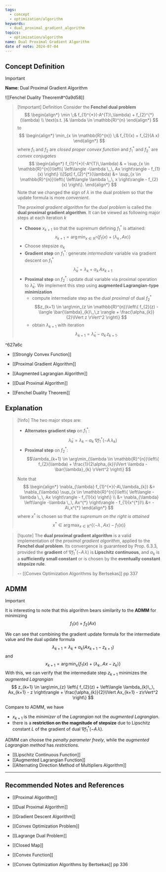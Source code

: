 ```yaml
---
tags:
  - concept
  - optimization/algorithm
keywords:
  - dual_proximal_gradient_algorithm
topics:
  - optimization/algorithm
name: Dual Proximal Gradient Algorithm
date of note: 2024-07-04
---
```


## Concept Definition

>[!important]
>**Name**: Dual Proximal Gradient Algorithm

![[Fenchel Duality Theorem#^0a9d58]]

>[!important] Definition
>Consider the **Fenchel dual problem**
>$$
>\begin{align*}
>  \min \;& f_{1}^{*}(-A^{T}\,\lambda) + f_{2}^{*}(\lambda) \\
>  \text{s.t. }& \lambda \in \mathbb{R}^{n}
>\end{align*}
>$$
>to 
>$$
>\begin{align*}
>  \min_{x \in \mathbb{R}^{n}} \;& f_{1}(x) + f_{2}(A x)
>\end{align*}
>$$
>where $f_{1}$ and $f_{2}$ are *closed proper convex function* and $f_{1}^{*}$ and $f_{2}^{*}$ are *convex conjugates*
>$$
>\begin{align*}
>  f_{1}^{*}(-A^{T}\,\lambda) & = \sup_{x \in \mathbb{R}^{n}}\left\{ \left\langle  -\lambda \,,\, Ax \right\rangle - f_{1}(x) \right\} \\[5pt]
>  f_{2}^{*}(\lambda) &=  \sup_{x \in \mathbb{R}^{n}}\left\{ \left\langle  \lambda \,,\, x \right\rangle - f_{2}(x) \right\}.
>\end{align*}
>$$
>Note that we changed the sign of $\lambda$ in the dual problem so that the update formula is more *convenient*. 
>
>The *proximal gradient algorithm* for the *dual problem* is called the **dual proximal gradient algorithm**. It can be viewed as following major steps at each iteration $k$
>- **Choose** $x_{k+1}$ so that the supremum defining $f_{1}^{*}$ is attained: $$x_{k+1} = \arg\min_{x \in \mathbb{R}^{n}}\left\{ f_{1}(x) + \left\langle  \lambda_{k}\,,\, Ax \right\rangle \right\} $$
>- Choose stepsize $\alpha_{k}$
>- **Gradient step** on $f_{1}^{*}$: generate *intermediate* variable via gradient descent on $f_{1}^{*}$ $$\bar{\lambda}_{k} = \lambda_{k} + \alpha_{k}\,A x_{k+1}$$
>- **Proximal step** on $f_{2}^{*}$: update dual variable via proximal operation to $\bar{\lambda}_{k}$. We  implement this step using **augmented Lagrangian-type minimization** 
>	- compute intermediate step as the *dual proximal* of dual $f_{2}^{*}$ $$z_{k+1} \in \arg\min_{z \in \mathbb{R}^{n}}\left\{ f_{2}(z) - \langle  \bar{\lambda}_{k}\,,\,z \rangle + \frac{\alpha_{k}}{2}\lVert z \rVert^2  \right\} $$
>	- obtain $\lambda_{k+1}$ with iteration $$\lambda_{k+1} = \bar{\lambda}_{k} - \alpha_{k}\,z_{k+1}.$$

^627a6c

- [[Strongly Convex Function]]
- [[Proximal Gradient Algorithm]]
- [[Augmented Lagrangian Algorithm]]
- [[Dual Proximal Algorithm]]


- [[Fenchel Duality Theorem]]


## Explanation

>[!info]
>The two major steps are:
>- **Alternates gradient step** on $f_{1}^{*}$: $$\bar{\lambda}_{k} = \lambda_{k} - \alpha_{k}\;\nabla f_{1}^{*}(-A\,\lambda_{k})$$
>- **Proximal step** on $f_{2}^{*}$: $$\lambda_{k+1} \in \arg\min_{\lambda \in \mathbb{R}^{n}}\left\{ f_{2}(\lambda) + \frac{1}{2\alpha_{k}}\lVert \lambda - \bar{\lambda}_{k} \rVert^2 \right\} $$
>
>Note that
>$$
>\begin{align*}
>\nabla_{\lambda} f_{1}^{*}(-A\,\lambda_{k}) &= \nabla_{\lambda} \sup_{x \in \mathbb{R}^{n}}\left\{ \left\langle  -\lambda \,,\, Ax \right\rangle - f_{1}(x) \right\} \\
>&= \nabla_{\lambda} \left\langle  -\lambda \,,\, Ax^{*} \right\rangle - f_{1}(x^{*})\\
>&= - A\,x^{*}
\end{align*}
>$$
>where $x^{*}$ is chosen so that the *supremum on the right is attained*
>$$
>x^{*} \in \arg\max_{x \in \mathbb{R}^{n}}\left\{ \left\langle  -\lambda \,,\, Ax \right\rangle - f_{1}(x) \right\}
>$$

>[!quote]
>The **dual proximal gradient algorithm**  is a valid implementation of the *proximal gradient algorithm*, applied to the **Fenchel dual problem**. Its convergence is guaranteed by Prop. 6.3.3, provided the **gradient** of $\nabla f_{1}^{*}(-A\,\lambda)$ is **Lipschitz continuous**, and $\alpha_{k}$ is a **sufficiently small constant** or is chosen by the **eventually constant stepsize rule**.
>
>-- [[Convex Optimization Algorithms by Bertsekas]] pp 337

## ADMM

>[!important]
>It is interesting to note that this algorithm bears similarity to the **ADMM** for minimizing $$f_{1}(x)+ f_{2}(Ax)$$
>
>We can see that combining the gradient update formula for the intermediate value and the dual update formula
>$$
>\lambda_{k+1} = \lambda_{k} + \alpha_{k}\left(Ax_{k+1} - z_{k+1}\right)
>$$
>and
>$$
>x_{k+1} = \arg\min_{x} \left\{ f_{1}(x) + \left\langle  \lambda_{k}\,,\,Ax - z_{k} \right\rangle \right\} 
>$$
>With this, we can verify that the intermediate step $z_{k+1}$ minimizes the *augmented Lagrangian*
>$$
>z_{k+1} \in \arg\min_{z} \left\{ f_{2}(z) + \left\langle  \lambda_{k}\,,\, Ax_{k+1} - z \right\rangle + \frac{\alpha_{k}}{2}\lVert Ax_{k+1} - z\rVert^2  \right\} 
>$$
>
>Compare to ADMM, we have
>- $x_{k+1}$ is the *minimizer* of the *Lagrangian* not the *augmented Lagrangian*.
>- there is a **restriction on the magnitude of stepsize** due to Lipschitz constant  $L$ of the gradient of dual $\nabla f_{1}^{*}(-A\,\lambda)$. 
>
>ADMM can choose the *penalty parameter freely*, while the *augmented Lagrangian method* has *restrictions*.

- [[Lipschitz Continuous Function]]
- [[Augmented Lagrangian Function]]
- [[Alternating Direction Method of Multipliers Algorithm]]




-----------
##  Recommended Notes and References

- [[Proximal Algorithm]]
- [[Dual Proximal Algorithm]]

- [[Gradient Descent Algorithm]]

- [[Convex Optimization Problem]]
- [[Lagrange Dual Problem]]
- [[Closed Map]]
- [[Convex Function]]


- [[Convex Optimization Algorithms by Bertsekas]] pp 336